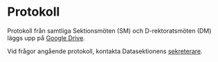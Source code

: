 # Protokoll

Protokoll från samtliga Sektionsmöten (SM) och D-rektoratsmöten (DM) läggs upp på [Google Drive](dsekt.se/protokoll).

Vid frågor angående protokoll, kontakta Datasektionens [sekreterare](mailto:sekreterare@datasektionen.se).
